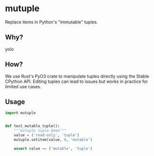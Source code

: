 # mutuple

Replace items in Python's "immutable" tuples.

## Why?

yolo

## How?

We use Rust's PyO3 crate to manipulate tuples directly using the Stable CPython API.
Editing tuples can lead to issues but works in practice for limited use cases.

## Usage

```python
import mutuple


def test_mutable_tuple():
    """mutuple tuple demo"""
    value = ('read-only', 'tuple')
    mutuple.setitem(value, 0, 'mutable')

    assert value == ('mutable', 'tuple')
```
